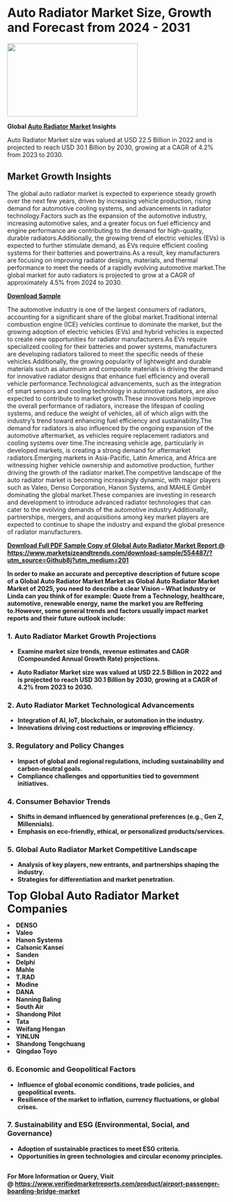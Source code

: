 <H1>Auto Radiator Market Size, Growth and Forecast from 2024 - 2031</H1><img class="aligncenter size-medium wp-image-584254" src="https://thirdeyenews.in/wp-content/uploads/2024/09/Global-Market-Research-300x168.jpeg" alt="" width="300" height="168" /><p><strong>Global&nbsp;<a href="https://www.marketsizeandtrends.com/download-sample/554487/?utm_source=Github8j?utm_medium=201">Auto Radiator Market</a> Insights</strong></p><p>Auto Radiator Market size was valued at USD 22.5 Billion in 2022 and is projected to reach USD 30.1 Billion by 2030, growing at a CAGR of 4.2% from 2023 to 2030.</p><p><h2>Market Growth Insights</h2> <p>The global auto radiator market is expected to experience steady growth over the next few years, driven by increasing vehicle production, rising demand for automotive cooling systems, and advancements in radiator technology.Factors such as the expansion of the automotive industry, increasing automotive sales, and a greater focus on fuel efficiency and engine performance are contributing to the demand for high-quality, durable radiators.Additionally, the growing trend of electric vehicles (EVs) is expected to further stimulate demand, as EVs require efficient cooling systems for their batteries and powertrains.As a result, key manufacturers are focusing on improving radiator designs, materials, and thermal performance to meet the needs of a rapidly evolving automotive market.The global market for auto radiators is projected to grow at a CAGR of approximately 4.5% from 2024 to 2030.</p> <p><strong><a href="#">Download Sample</a></strong></p> <p>The automotive industry is one of the largest consumers of radiators, accounting for a significant share of the global market.Traditional internal combustion engine (ICE) vehicles continue to dominate the market, but the growing adoption of electric vehicles (EVs) and hybrid vehicles is expected to create new opportunities for radiator manufacturers.As EVs require specialized cooling for their batteries and power systems, manufacturers are developing radiators tailored to meet the specific needs of these vehicles.Additionally, the growing popularity of lightweight and durable materials such as aluminum and composite materials is driving the demand for innovative radiator designs that enhance fuel efficiency and overall vehicle performance.Technological advancements, such as the integration of smart sensors and cooling technology in automotive radiators, are also expected to contribute to market growth.These innovations help improve the overall performance of radiators, increase the lifespan of cooling systems, and reduce the weight of vehicles, all of which align with the industry’s trend toward enhancing fuel efficiency and sustainability.The demand for radiators is also influenced by the ongoing expansion of the automotive aftermarket, as vehicles require replacement radiators and cooling systems over time.The increasing vehicle age, particularly in developed markets, is creating a strong demand for aftermarket radiators.Emerging markets in Asia-Pacific, Latin America, and Africa are witnessing higher vehicle ownership and automotive production, further driving the growth of the radiator market.The competitive landscape of the auto radiator market is becoming increasingly dynamic, with major players such as Valeo, Denso Corporation, Hanon Systems, and MAHLE GmbH dominating the global market.These companies are investing in research and development to introduce advanced radiator technologies that can cater to the evolving demands of the automotive industry.Additionally, partnerships, mergers, and acquisitions among key market players are expected to continue to shape the industry and expand the global presence of radiator manufacturers.<p><strong><a href="#"></p><p><span class=""><strong>Download Full PDF Sample Copy of Global Auto Radiator Market Report</strong> @ <a href="https://www.marketsizeandtrends.com/download-sample/554487/?utm_source=Github8j?utm_medium=201" target="_blank">https://www.marketsizeandtrends.com/download-sample/554487/?utm_source=Github8j?utm_medium=201</a></span></p><p>In order to make an accurate and perceptive description of future scope of a Global&nbsp;Auto Radiator Market Market as Global&nbsp;Auto Radiator Market Market of 2025, you need to describe a clear Vision &ndash; What Industry or Linda can you think of for example: Quote from a Technology, healthcare, automotive, renewable energy, name the market you are Reffering to.However, some general trends and factors usually impact market reports and their future outlook include:</p><h3>1.&nbsp;<strong>Auto Radiator Market Growth Projections</strong></h3><ul><li>Examine market size trends, revenue estimates and CAGR (Compounded Annual Growth Rate) projections.</li><li><p>Auto Radiator Market size was valued at USD 22.5 Billion in 2022 and is projected to reach USD 30.1 Billion by 2030, growing at a CAGR of 4.2% from 2023 to 2030.</p></li></ul><h3>2.&nbsp;<strong>Auto Radiator Market Technological Advancements</strong></h3><ul><li>Integration of AI, IoT, blockchain, or automation in the industry.</li><li>Innovations driving cost reductions or improving efficiency.</li></ul><h3>3.&nbsp;<strong>Regulatory and Policy Changes</strong></h3><ul><li>Impact of global and regional regulations, including sustainability and carbon-neutral goals.</li><li>Compliance challenges and opportunities tied to government initiatives.</li></ul><h3>4.&nbsp;<strong>Consumer Behavior Trends</strong></h3><ul><li>Shifts in demand influenced by generational preferences (e.g., Gen Z, Millennials).</li><li>Emphasis on eco-friendly, ethical, or personalized products/services.</li></ul><h3>5.&nbsp;<strong>Global Auto Radiator Market Competitive Landscape</strong></h3><ul><li>Analysis of key players, new entrants, and partnerships shaping the industry.</li><li>Strategies for differentiation and market penetration.</li></ul><p data-pm-slice="1 1 []"><span style="color: inherit; font-family: inherit; font-size: 25px;">Top Global Auto Radiator Market Companies</span></p><div class="" data-test-id=""><p><li>DENSO</li><li> Valeo</li><li> Hanon Systems</li><li> Calsonic Kansei</li><li> Sanden</li><li> Delphi</li><li> Mahle</li><li> T.RAD</li><li> Modine</li><li> DANA</li><li> Nanning Baling</li><li> South Air</li><li> Shandong Pilot</li><li> Tata</li><li> Weifang Hengan</li><li> YINLUN</li><li> Shandong Tongchuang</li><li> Qingdao Toyo</li></p></div><h3>6.&nbsp;<strong>Economic and Geopolitical Factors</strong></h3><ul><li>Influence of global economic conditions, trade policies, and geopolitical events.</li><li>Resilience of the market to inflation, currency fluctuations, or global crises.</li></ul><h3>7.&nbsp;<strong>Sustainability and ESG (Environmental, Social, and Governance)</strong></h3><ul><li>Adoption of sustainable practices to meet ESG criteria.</li><li>Opportunities in green technologies and circular economy principles.</li></ul><h2><strong style="font-size: 14px;">For More Information or Query, Visit @&nbsp;</strong><a style="background-color: #ffffff; font-size: 14px;" href="https://www.marketsizeandtrends.com/report/auto-radiator-market/" target="_blank">https://www.verifiedmarketreports.com/product/airport-passenger-boarding-bridge-market</a></h2>